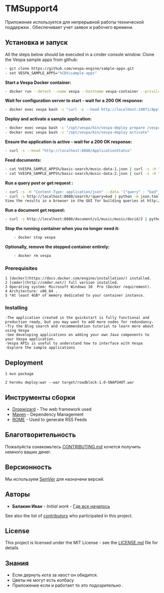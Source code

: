 ﻿# TMSupport4

Приложение используется для непрерывной работы технической поддержки . Обеспечивает учет заявок и рабочего времени.

## Установка и запуск


All the steps below should be executed in a cmder console window.
Clone the Vespa sample apps from github:
```bash
- git clone https://github.com/vespa-engine/sample-apps.git
- set VESPA_SAMPLE_APPS="%CD%\sample-apps"
```
**Start a Vespa Docker container:**
```bash
- docker run --detach --name vespa --hostname vespa-container --privileged --volume %VESPA_SAMPLE_APPS%:/vespa-sample-apps --publish 8080:8080 vespaengine/vespa
```
**Wait for configuration server to start - wait for a 200 OK response:**
```bash
- docker exec vespa bash -c "curl -s --head http://localhost:19071/ApplicationStatus"
```
**Deploy and activate a sample application:**
```bash
- docker exec vespa bash -c "/opt/vespa/bin/vespa-deploy prepare /vespa-sample-apps/basic-search/src/main/application"
- docker exec vespa bash -c "/opt/vespa/bin/vespa-deploy activate"
```
**Ensure the application is active - wait for a 200 OK response:**
```bash
- curl -s --head "http://localhost:8080/ApplicationStatus"
```
**Feed documents:**
```bash
- cat %VESPA_SAMPLE_APPS%/basic-search/music-data-1.json | curl -s -H "Content-Type:application/json" --data-binary @- "http://localhost:8080/document/v1/music/music/docid/1"
- cat %VESPA_SAMPLE_APPS%/basic-search/music-data-2.json | curl -s -H "Content-Type:application/json" --data-binary @- "http://localhost:8080/document/v1/music/music/docid/2"
```
**Run a query post or get request :**
```bash
- curl -s -H "Content-Type: application/json" --data '{"query" : "bad"}' http://localhost:8080/search/ | python -m json.tool
- curl -s http://localhost:8080/search/?query=bad | python -m json.tool
View the results in a browser in the GUI for building queries at http://localhost:8080/querybuilder/, which can help you building queries with e.g. autocompletion of YQL, or at http://localhost:8080/search/?query=bad. Read more in the Search API.
```
**Run a document get request:**
```bash
- curl -s http://localhost:8080/document/v1/music/music/docid/2 | python -m json.tool
```
**Stop the running container when you no longer need it:**
```bash
    - docker stop vespa
```
**Optionally, remove the stopped container entirely:**
```bash
    - docker rm vespa
```
### Prerequisites

	1 [docker](https://docs.docker.com/engine/installation/) installed.
	2 [cmder](http://cmder.net/) full version installed.
	3 Operating system: Microsoft Windows 10  Pro (Docker requirement).
	4 Architecture: x86_64 .
	5 *At least 4GB* of memory dedicated to your container instance.


### Installing

    -The application created in the quickstart is fully functional and production ready, but you may want to add more nodes for redundancy.
    -Try the Blog search and recommendation tutorial to learn more about using Vespa
    -See developing applications on adding your own Java components to your Vespa application.
    -Vespa APIs is useful to understand how to interface with Vespa
    -Explore the sample applications



## Deployment

    1 mvn package

    2 heroku deploy:war --war target/roadblock-1.0-SNAPSHOT.war

## Инструменты сборки

* [Dropwizard](http://www.dropwizard.io/1.0.2/docs/) - The web framework used
* [Maven](https://maven.apache.org/) - Dependency Management
* [ROME](https://rometools.github.io/rome/) - Used to generate RSS Feeds

## Благотворительность

Пожалуйста ознакомьтесь [CONTRIBUTING.md](https://gitlab.rebrainme.com/anubis00786/rebrain-devops-task-checkout/blob/7375be600d2a127c7a7816f9272706ffb12ed664/CONTRIBUTING.md) хочется получить немного ваших денег.

## Версионность

Мы используем [SemVer](http://semver.org/) для назначени версий. 

## Авторы

* **Балакин Иван** - *Initial work* - [Где все началось](https://gitlab.rebrainme.com/anubis00786/rebrain-devops-task1)

See also the list of [contributors](https://github.com/your/project/contributors) who participated in this project.

## License

This project is licensed under the MIT License - see the [LICENSE.md](LICENSE.md) file for details

## Знания

* Если дернуть кота за хвост он обидится.
* Цветы не могут есть колбасу
* Приложение если и работает то это подозрительно .

